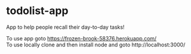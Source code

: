 # todolist-app
App to help people recall their day-to-day tasks!

To use app goto https://frozen-brook-58376.herokuapp.com/  
To use locally clone and then install node and goto http://localhost:3000/
